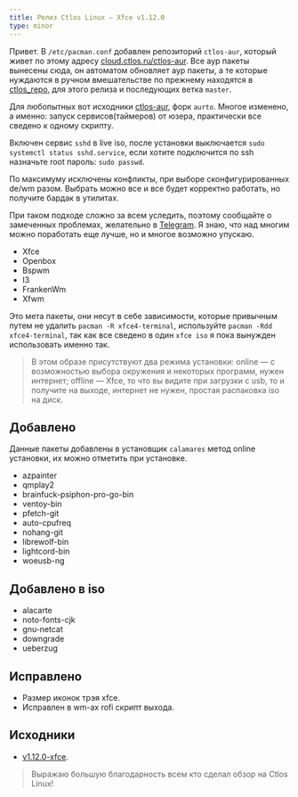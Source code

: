```yaml
---
title: Релиз Ctlos Linux — Xfce v1.12.0
type: minor
---
```


Привет. В `/etc/pacman.conf` добавлен репозиторий `ctlos-aur`, который живет по этому адресу [cloud.ctlos.ru/ctlos-aur](https://cloud.ctlos.ru/ctlos-aur/). Все аур пакеты вынесены сюда, он автоматом обновляет аур пакеты, а те которые нуждаются в ручном вмешательстве по прежнему находятся в [ctlos_repo](https://github.com/ctlos/ctlos_repo/tree/master/x86_64), для этого релиза и последующих ветка `master`.

Для любопытных вот исходники [ctlos-aur](https://github.com/ctlos/ctlos-aur), форк `aurto`. Многое изменено, а именно: запуск сервисов(таймеров) от юзера, практически все сведено к одному скрипту.

Включен сервис `sshd` в live iso, после установки выключается `sudo systemctl status sshd.service`, если хотите подключится по ssh назначьте root пароль: `sudo passwd`.

По максимуму исключены конфликты, при выборе сконфигурированных de/wm разом. Выбрать можно все и все будет корректно работать, но получите бардак в утилитах.

При таком подходе сложно за всем уследить, поэтому сообщайте о замеченных проблемах, желательно в [Telegram](https://telegram.me/ctlos). Я знаю, что над многим можно поработать еще лучше, но и многое возможно упускаю.

- Xfce
- Openbox
- Bspwm
- I3
- FrankenWm
- Xfwm

Это мета пакеты, они несут в себе зависимости, которые привычным путем не удалить `pacman -R xfce4-terminal`, используйте `pacman -Rdd xfce4-terminal`, так как все сведено в один `xfce iso` я пока вынужден использовать именно так.

> В этом образе присутствуют два режима установки: online — с возможностью выбора окружения и некоторых программ, нужен интернет; offline — Xfce, то что вы видите при загрузки с usb, то и получите на выходе, интернет не нужен, простая распаковка iso на диск.

## Добавлено

Данные пакеты добавлены в установщик `calamares` метод online установки, их можно отметить при установке.

- azpainter
- qmplay2
- brainfuck-psiphon-pro-go-bin
- ventoy-bin
- pfetch-git
- auto-cpufreq
- nohang-git
- librewolf-bin
- lightcord-bin
- woeusb-ng

## Добавлено в iso

- alacarte
- noto-fonts-cjk
- gnu-netcat
- downgrade
- ueberzug

## Исправлено

- Размер иконок трэя xfce.
- Исправлен в wm-ах rofi скрипт выхода.

## Исходники

- [v1.12.0-xfce](https://github.com/ctlos/ctlosiso/tree/v1.12.0-xfce).

> Выражаю большую благодарность всем кто сделал обзор на Ctlos Linux!
